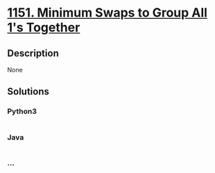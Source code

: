 # [1151. Minimum Swaps to Group All 1's Together](https://leetcode.com/problems/minimum-swaps-to-group-all-1s-together)

## Description
None


## Solutions


### Python3

```python

```

### Java

```java

```

### ...
```

```
